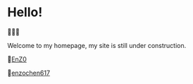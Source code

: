 # Hello!

🍟🍟🍟

Welcome to my homepage, my site is still under construction.

🍠[EnZ0](https://www.xiaohongshu.com/user/profile/6232d3f8000000001000d5d3)

📸[enzochen617](https://www.instagram.com/enzochen617/)